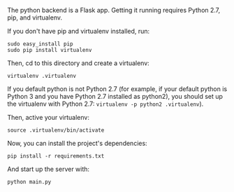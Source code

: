 The python backend is a Flask app. Getting it running requires Python 2.7,
pip, and virtualenv.

If you don't have pip and virtualenv installed, run:

    sudo easy_install pip
    sudo pip install virtualenv

Then, cd to this directory and create a virtualenv:

    virtualenv .virtualenv

If you default python is not Python 2.7 (for example, if your default python
is Python 3 and you have Python 2.7 installed as python2), you should set
up the virtualenv with Python 2.7: `virtualenv -p python2 .virtualenv`).

Then, active your virtualenv:

    source .virtualenv/bin/activate

Now, you can install the project's dependencies:

    pip install -r requirements.txt

And start up the server with:

    python main.py
